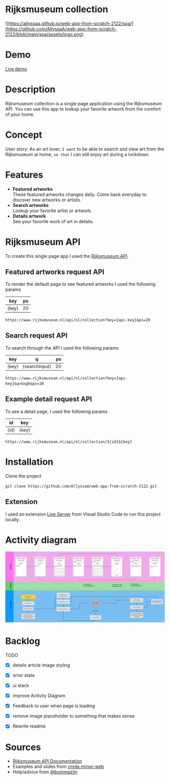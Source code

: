 
# Rijksmuseum collection

![https://allyssaa.github.io/web-app-from-scratch-2122/spa/](https://github.com/AllyssaA/web-app-from-scratch-2122/blob/main/spa/assets/logo.png)
# Demo

[Live demo](https://allyssaa.github.io/web-app-from-scratch-2122/spa/)


# Description

Rijksmuseum collection is a single page application using the Rijksmuseum API. You can use this app to lookup your favorite artwork from the comfort of your home.


# Concept

User story: As an art lover, `I want` to be able to search and view art from the Rijksmuseum at home, `so that` I can still enjoy art during a lockdown.

# Features
- **Featured artworks**<br>
    These featured artworks changes daily. Come back everyday to discover new artworks or artists.
- **Search artworks**<br>
    Lookup your favorite artist or artwork.
- **Details artwork**<br>
    See your favorite work of art in details.

# Rijksmuseum API

To create this single page app I used the [Rijksmuseum API](https://data.rijksmuseum.nl/object-metadata/api/).

## Featured artworks request API

To render the default page to see featured artworks I used the following params 

|  key  |  ps |
|----------|:------:|
| {key} | 20 |


`https://www.rijksmuseum.nl/api/nl/collection?key={api-key}&ps=20`

## Search request API
To search through the API I used the following params

|  key  |      q     |  ps |
|----------|:-------------:|------:|
| {key} |  {searchInput}| 20 |



`https://www.rijksmuseum.nl/api/nl/collection?key={api-key}&q=Gogh&ps=20`

## Example detail request API

To see a detail page, I used the following params


|  id  |      key     |  
|----------|:-------------:
| {id} |  {key}| 



`https://www.rijksmuseum.nl/api/nl/collection/${id}${key}`




# Installation

Clone the project

`git clone https://github.com/AllyssaA/web-app-from-scratch-2122.git`


## Extension
I used an extension [Live Server](https://marketplace.visualstudio.com/items?itemName=ritwickdey.LiveServer) from Visual Studio Code to run this project locally.

    
# Activity diagram
<img src="https://github.com/AllyssaA/web-app-from-scratch-2122/blob/main/spa/assets/Screenshot%202022-05-18%20at%2018.44.39.png"/>



# Backlog

TODO

- [x] details article image styling
- [x] error state
- [x] ui stack
- [x] improve Activity Diagram
- [x] Feedback to user when page is loading
- [x] remove image placeholder to something that makes sense
- [x] Rewrite readme



# Sources
- [Rijksmuseum API Documentation](https://data.rijksmuseum.nl/object-metadata/api/)
- Examples and slides from [cmda-minor-web](https://github.com/cmda-minor-web/web-app-from-scratch-2122)
- Help/advice from [@bommezijn](https://github.com/bommezijn)
